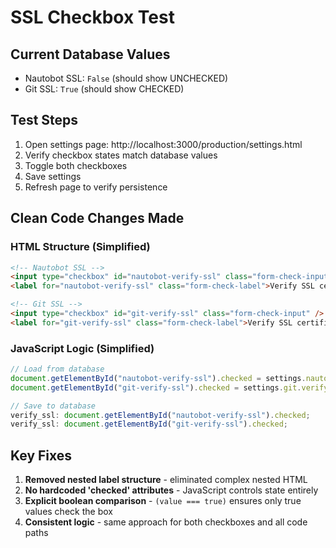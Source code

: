 # SSL Checkbox Test

## Current Database Values

- Nautobot SSL: `False` (should show UNCHECKED)
- Git SSL: `True` (should show CHECKED)

## Test Steps

1. Open settings page: http://localhost:3000/production/settings.html
2. Verify checkbox states match database values
3. Toggle both checkboxes
4. Save settings
5. Refresh page to verify persistence

## Clean Code Changes Made

### HTML Structure (Simplified)

```html
<!-- Nautobot SSL -->
<input type="checkbox" id="nautobot-verify-ssl" class="form-check-input" />
<label for="nautobot-verify-ssl" class="form-check-label">Verify SSL certificates</label>

<!-- Git SSL -->
<input type="checkbox" id="git-verify-ssl" class="form-check-input" />
<label for="git-verify-ssl" class="form-check-label">Verify SSL certificates</label>
```

### JavaScript Logic (Simplified)

```javascript
// Load from database
document.getElementById("nautobot-verify-ssl").checked = settings.nautobot.verify_ssl === true;
document.getElementById("git-verify-ssl").checked = settings.git.verify_ssl === true;

// Save to database
verify_ssl: document.getElementById("nautobot-verify-ssl").checked;
verify_ssl: document.getElementById("git-verify-ssl").checked;
```

## Key Fixes

1. **Removed nested label structure** - eliminated complex nested HTML
2. **No hardcoded 'checked' attributes** - JavaScript controls state entirely
3. **Explicit boolean comparison** - `(value === true)` ensures only true values check the box
4. **Consistent logic** - same approach for both checkboxes and all code paths
